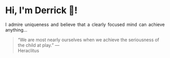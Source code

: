 # Hi, I'm Derrick 👋!
<p align="justify">I admire uniqueness and believe that a clearly focused mind can achieve anything...</p> 
<!-- #quote-start -->
<blockquote>&ldquo;We are most nearly ourselves when we achieve the seriousness of the child at play.&rdquo; &mdash; <footer>Heraclitus</footer></blockquote>
<!-- #quote-end -->
